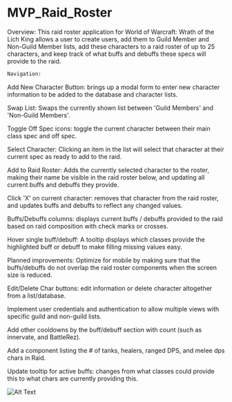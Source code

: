 # MVP_Raid_Roster

Overview:
This raid roster application for World of Warcraft: Wrath of the Lich King allows a user to create users, add them to Guild Member and Non-Guild Member lists, add these characters to a raid roster of up to 25 characters, and keep track of what buffs and debuffs these specs will provide to the raid.

```diff
Navigation:
```
Add New Character Button: brings up a modal form to enter new character information to be added to the database and character lists.

Swap List: Swaps the currently shown list between 'Guild Members' and 'Non-Guild Members'.

Toggle Off Spec icons: toggle the current character between their main class spec and off spec.

Select Character: Clicking an item in the list will select that character at their current spec as ready to add to the raid.

Add to Raid Roster: Adds the currently selected character to the roster, making their name be visible in the raid roster below, and updating all current buffs and debuffs they provide.

Click 'X' on current character: removes that character from the raid roster, and updates buffs and debuffs to reflect any changed values.

Buffs/Debuffs columns: displays current buffs / debuffs provided to the raid based on raid composition with check marks or crosses.

Hover single buff/debuff: A tooltip displays which classes provide the highlighted buff or debuff to make filling missing values easy.



Planned improvements:
Optimize for mobile by making sure that the buffs/debuffs do not overlap the raid roster components when the screen size is reduced.

Edit/Delete Char buttons: edit information or delete character altogether from a list/database.

Implement user credentials and authentication to allow multiple views with specific guild and non-guild lists.

Add other cooldowns by the buff/debuff section with count (such as innervate, and BattleRez).

Add a component listing the # of tanks, healers, ranged DPS, and melee dps chars in Raid.

Update tooltip for active buffs: changes from what classes could provide this to what chars are currently providing this.

![Alt Text](https://media.giphy.com/media/p7Hgtn7wdo3EKb53xx/giphy.gif)
